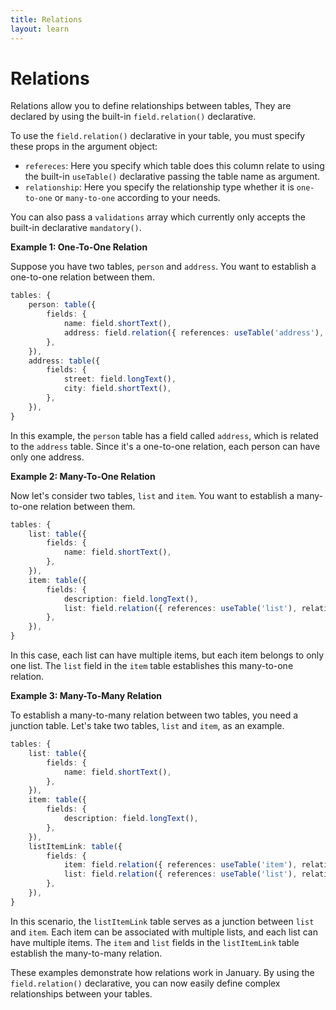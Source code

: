 ```yaml
---
title: Relations
layout: learn
---
```


# Relations

Relations allow you to define relationships between tables, They are declared by using the built-in `field.relation()` declarative.

To use the `field.relation()` declarative in your table, you must specify these props in the argument object:

- `refereces`: Here you specify which table does this column relate to using the built-in `useTable()` declarative passing the table name as argument.
- `relationship`: Here you specify the relationship type whether it is `one-to-one` or `many-to-one` according to your needs.

You can also pass a `validations` array which currently only accepts the built-in declarative `mandatory()`.

**Example 1: One-To-One Relation**

Suppose you have two tables, `person` and `address`. You want to establish a one-to-one relation between them.

```typescript
tables: {
    person: table({
        fields: {
            name: field.shortText(),
            address: field.relation({ references: useTable('address'), relationship: 'one-to-one' }),
        },
    }),
    address: table({
        fields: {
            street: field.longText(),
            city: field.shortText(),
        },
    }),
}
```

In this example, the `person` table has a field called `address`, which is related to the `address` table. Since it's a one-to-one relation, each person can have only one address.

**Example 2: Many-To-One Relation**

Now let's consider two tables, `list` and `item`. You want to establish a many-to-one relation between them.

```typescript
tables: {
    list: table({
        fields: {
            name: field.shortText(),
        },
    }),
    item: table({
        fields: {
            description: field.longText(),
            list: field.relation({ references: useTable('list'), relationship: 'many-to-one' }),
        },
    }),
}
```

In this case, each list can have multiple items, but each item belongs to only one list. The `list` field in the `item` table establishes this many-to-one relation.

**Example 3: Many-To-Many Relation**

To establish a many-to-many relation between two tables, you need a junction table. Let's take two tables, `list` and `item`, as an example.

```typescript
tables: {
    list: table({
        fields: {
            name: field.shortText(),
        },
    }),
    item: table({
        fields: {
            description: field.longText(),
        },
    }),
    listItemLink: table({
        fields: {
            item: field.relation({ references: useTable('item'), relationship: 'many-to-one' }),
            list: field.relation({ references: useTable('list'), relationship: 'many-to-one' }),
        },
    }),
}
```

In this scenario, the `listItemLink` table serves as a junction between `list` and `item`. Each item can be associated with multiple lists, and each list can have multiple items. The `item` and `list` fields in the `listItemLink` table establish the many-to-many relation.

These examples demonstrate how relations work in January. By using the `field.relation()` declarative, you can now easily define complex relationships between your tables.
